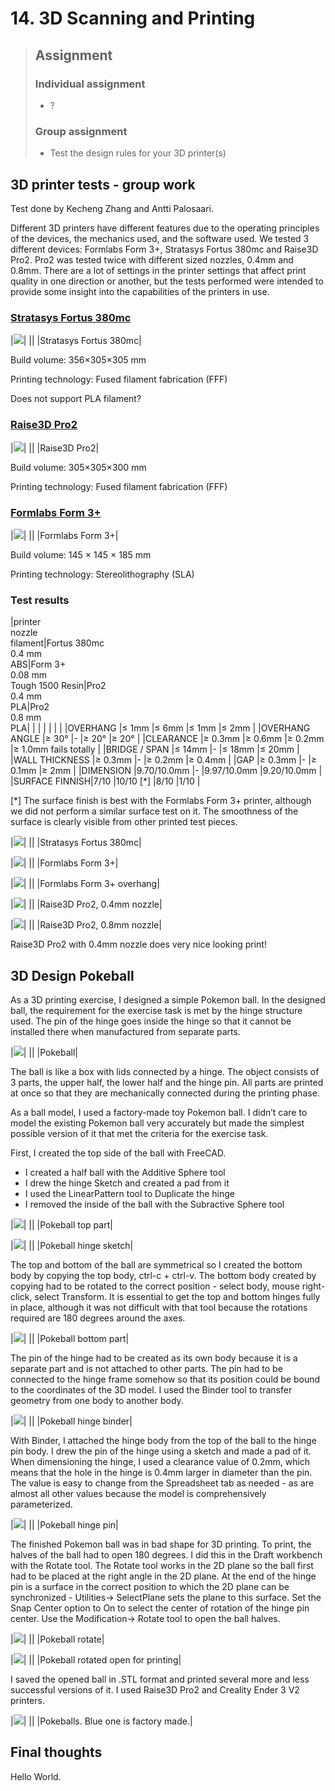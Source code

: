 # 14. 3D Scanning and Printing

> ## Assignment
>
> ### Individual assignment
>
> - ?
>
> ### Group assignment
>
> - Test the design rules for your 3D printer(s)

## 3D printer tests - group work

Test done by Kecheng Zhang and Antti Palosaari.

Different 3D printers have different features due to the operating principles of the devices, the mechanics used, and the software used. We tested 3 different devices: Formlabs Form 3+, Stratasys Fortus 380mc and Raise3D Pro2. Pro2 was tested twice with different sized nozzles, 0.4mm and 0.8mm. There are a lot of settings in the printer settings that affect print quality in one direction or another, but the tests performed were intended to provide some insight into the capabilities of the printers in use. 

### [Stratasys Fortus 380mc](https://support.stratasys.com/en/printers/fdm-legacy/fortus-380) 

|![](../images/week14/Stratasys_Fortus_380mc.resized.jpg)|
||
|Stratasys Fortus 380mc|

Build volume: 356×305×305 mm 

Printing technology: Fused filament fabrication (FFF) 

Does not support PLA filament?

### [Raise3D Pro2](https://www.raise3d.com/products/pro2-3d-printer/)

|![](../images/week14/Raise3D_Pro2.resized.jpg)|
||
|Raise3D Pro2|

Build volume: 305×305×300 mm 

Printing technology: Fused filament fabrication (FFF) 

### [Formlabs Form 3+](https://formlabs.com/3d-printers/form-3/)

|![](../images/week14/Formlabs_Form_3.resized.jpg)|
||
|Formlabs Form 3+|

Build volume: 145 × 145 × 185 mm 

Printing technology: Stereolithography (SLA) 

### Test results

|printer<br />nozzle<br />filament|Fortus 380mc<br />0.4 mm<br />ABS|Form 3+<br />0.08 mm<br />Tough 1500 Resin|Pro2<br />0.4 mm<br />PLA|Pro2<br />0.8 mm<br />PLA|
|               |                        |                    |                |                      |
|OVERHANG       |≤ 1mm                   |≤ 6mm               |≤ 1mm           |≤ 2mm                 |
|OVERHANG ANGLE |≥ 30°                   |-                   |≥ 20°           |≥ 20°                 |
|CLEARANCE      |≥ 0.3mm                 |≥ 0.6mm             |≥ 0.2mm         |≥ 1.0mm fails totally |
|BRIDGE / SPAN  |≤ 14mm                  |-                   |≤ 18mm          |≤ 20mm                |
|WALL THICKNESS |≥ 0.3mm                 |-                   |≥ 0.2mm         |≥ 0.4mm               |
|GAP            |≥ 0.3mm                 |-                   |≥ 0.1mm         |≥ 2mm                 |
|DIMENSION      |9.70/10.0mm             |-                   |9.97/10.0mm     |9.20/10.0mm           |
|SURFACE FINNISH|7/10                    |10/10 [*]           |8/10            |1/10                  |

[*] The surface finish is best with the Formlabs Form 3+ printer, although we did not perform a similar surface test on it. The smoothness of the surface is clearly visible from other printed test pieces. 

|![](../images/week14/Fortus_380mc.resized.jpg)|
||
|Stratasys Fortus 380mc|

|![](../images/week14/Form_3.resized.jpg)|
||
|Formlabs Form 3+|

|![](../images/week14/Form_3_overhang.resized.jpg)|
||
|Formlabs Form 3+ overhang|

|![](../images/week14/Pro2_0.4.resized.jpg)|
||
|Raise3D Pro2, 0.4mm nozzle|

|![](../images/week14/Pro2_0.8.resized.jpg)|
||
|Raise3D Pro2, 0.8mm nozzle|


Raise3D Pro2 with 0.4mm nozzle does very nice looking print!

## 3D Design Pokeball

As a 3D printing exercise, I designed a simple Pokemon ball. In the designed ball, the requirement for the exercise task is met by the hinge structure used. The pin of the hinge goes inside the hinge so that it cannot be installed there when manufactured from separate parts. 

|![](../images/week14/pokeball.resized.png)|
||
|Pokeball|

The ball is like a box with lids connected by a hinge. The object consists of 3 parts, the upper half, the lower half and the hinge pin. All parts are printed at once so that they are mechanically connected during the printing phase.

As a ball model, I used a factory-made toy Pokemon ball. I didn’t care to model the existing Pokemon ball very accurately but made the simplest possible version of it that met the criteria for the exercise task.

First, I created the top side of the ball with FreeCAD.

* I created a half ball with the Additive Sphere tool
* I drew the hinge Sketch and created a pad from it
* I used the LinearPattern tool to Duplicate the hinge
* I removed the inside of the ball with the Subractive Sphere tool

|![](../images/week14/pokeball_top.resized.png)|
||
|Pokeball top part|

|![](../images/week14/pokeball_hinge_sketch.resized.png)|
||
|Pokeball hinge sketch|

The top and bottom of the ball are symmetrical so I created the bottom body by copying the top body, ctrl-c + ctrl-v. The bottom body created by copying had to be rotated to the correct position - select body, mouse right-click, select Transform. It is essential to get the top and bottom hinges fully in place, although it was not difficult with that tool because the rotations required are 180 degrees around the axes.

|![](../images/week14/pokeball_bottom.resized.png)|
||
|Pokeball bottom part|

The pin of the hinge had to be created as its own body because it is a separate part and is not attached to other parts. The pin had to be connected to the hinge frame somehow so that its position could be bound to the coordinates of the 3D model. I used the Binder tool to transfer geometry from one body to another body. 

|![](../images/week14/pokeball_hinge_binder.resized.png)|
||
|Pokeball hinge binder|

With Binder, I attached the hinge body from the top of the ball to the hinge pin body. I drew the pin of the hinge using a sketch and made a pad of it. When dimensioning the hinge, I used a clearance value of 0.2mm, which means that the hole in the hinge is 0.4mm larger in diameter than the pin. The value is easy to change from the Spreadsheet tab as needed - as are almost all other values ​​because the model is comprehensively parameterized. 

|![](../images/week14/pokeball_pin.resized.png)|
||
|Pokeball hinge pin|


The finished Pokemon ball was in bad shape for 3D printing. To print, the halves of the ball had to open 180 degrees. I did this in the Draft workbench with the Rotate tool. The Rotate tool works in the 2D plane so the ball first had to be placed at the right angle in the 2D plane. At the end of the hinge pin is a surface in the correct position to which the 2D plane can be synchronized - Utilities-> SelectPlane sets the plane to this surface. Set the Snap Center option to On to select the center of rotation of the hinge pin center. Use the Modification-> Rotate tool to open the ball halves.

|![](../images/week14/pokeball_rotate.resized.png)|
||
|Pokeball rotate|

|![](../images/week14/pokeball_rotated.resized.png)|
||
|Pokeball rotated open for printing|


I saved the opened ball in .STL format and printed several more and less successful versions of it. I used Raise3D Pro2 and Creality Ender 3 V2 printers.

|![](../images/week14/printed_pokeballs.resized.jpg)|
||
|Pokeballs. Blue one is factory made.|


## Final thoughts

Hello World.
